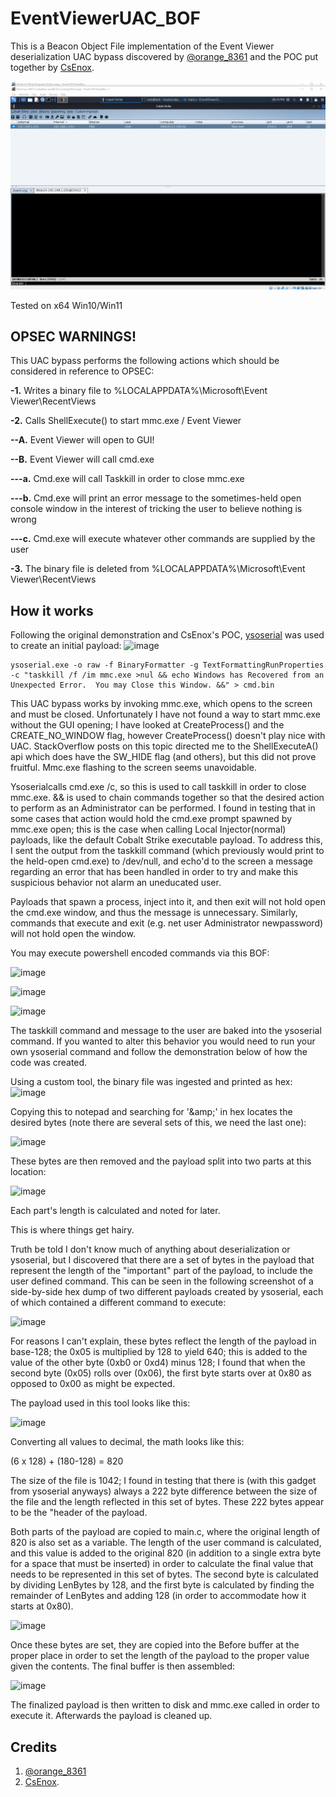 # EventViewerUAC_BOF
This is a Beacon Object File implementation of the Event Viewer deserialization UAC bypass discovered by [@orange_8361](https://twitter.com/orange_8361) and the POC put together by [CsEnox](https://github.com/CsEnox/EventViewer-UACBypass).

![](fiber.gif)

Tested on x64 Win10/Win11

## OPSEC WARNINGS!
This UAC bypass performs the following actions which should be considered in reference to OPSEC:

**-1.** Writes a binary file to %LOCALAPPDATA%\Microsoft\Event Viewer\RecentViews

**-2.** Calls ShellExecute() to start mmc.exe / Event Viewer

  **--A.** Event Viewer will open to GUI!
  
  **--B.** Event Viewer will call cmd.exe
  
   **---a.** Cmd.exe will call Taskkill in order to close mmc.exe
   
   **---b.** Cmd.exe will print an error message to the sometimes-held open console window in the interest of tricking the user to believe nothing is wrong
      
   **---c.** Cmd.exe will execute whatever other commands are supplied by the user
    
**-3.** The binary file is deleted from %LOCALAPPDATA%\Microsoft\Event Viewer\RecentViews



## How it works
Following the original demonstration and CsEnox's POC, [ysoserial](https://github.com/pwntester/ysoserial.net) was used to create an initial payload:
![image](https://user-images.githubusercontent.com/91164728/166180929-ef114367-8689-4ec2-9626-cb8899d847d0.png)

```
ysoserial.exe -o raw -f BinaryFormatter -g TextFormattingRunProperties -c "taskkill /f /im mmc.exe >nul && echo Windows has Recovered from an Unexpected Error.  You may Close this Window. &&" > cmd.bin
```

This UAC bypass works by invoking mmc.exe, which opens to the screen and must be closed. Unfortunately I have not found a way to start mmc.exe without the GUI opening; I have looked at CreateProcess() and the CREATE_NO_WINDOW flag, however CreateProcess() doesn't play nice with UAC.  StackOverflow posts on this topic directed me to the ShellExecuteA() api which does have the SW_HIDE flag (and others), but this did not prove fruitful.  Mmc.exe flashing to the screen seems unavoidable.

Ysoserialcalls cmd.exe /c, so this is used to call taskkill in order to close mmc.exe. && is used to chain commands together so that the desired action to perform as an Administrator can be performed.  I found in testing that in some cases that action would hold the cmd.exe prompt spawned by mmc.exe open; this is the case when calling Local Injector(normal) payloads, like the default Cobalt Strike executable payload.  To address this, I sent the output from the taskkill command (which previously would print to the held-open cmd.exe) to /dev/null, and echo'd to the screen a message regarding an error that has been handled in order to try and make this suspicious behavior not alarm an uneducated user.

Payloads that spawn a process, inject into it, and then exit will not hold open the cmd.exe window, and thus the message is unnecessary.  Similarly, commands that execute and exit (e.g. net user Administrator newpassword) will not hold open the window.

You may execute powershell encoded commands via this BOF:

![image](https://user-images.githubusercontent.com/91164728/166182400-da6cc809-e250-4a11-abca-9d1e8a91be1d.png)

![image](https://user-images.githubusercontent.com/91164728/166182495-8b67f0e6-424a-4617-a163-416be1a60450.png)

![image](https://user-images.githubusercontent.com/91164728/166182518-fefac20d-5eae-428d-a11c-07dbedf0578c.png)

The taskkill command and message to the user are baked into the ysoserial command.  If you wanted to alter this behavior you would need to run your own ysoserial command and follow the demonstration below of how the code was created.

Using a custom tool, the binary file was ingested and printed as hex:
![image](https://user-images.githubusercontent.com/91164728/166178801-ad2882c2-31b3-4510-ab89-19adcac1d82a.png)

Copying this to notepad and searching for '\&amp;' in hex locates the desired bytes (note there are several sets of this, we need the last one):

![image](https://user-images.githubusercontent.com/91164728/166181384-749bc996-42c1-4aba-ad7f-a68bb33d3ea3.png)

These bytes are then removed and the payload split into two parts at this location:

![image](https://user-images.githubusercontent.com/91164728/166178513-da866fc4-88bf-4f9d-b1ca-3d3402c2c99f.png)

Each part's length is calculated and noted for later.

This is where things get hairy.

Truth be told I don't know much of anything about deserialization or ysoserial, but I discovered that there are a set of bytes in the payload that represent the length of the "important" part of the payload, to include the user defined command.  This can be seen in the following screenshot of a side-by-side hex dump of two different payloads created by ysoserial, each of which contained a different command to execute:
  
![image](https://user-images.githubusercontent.com/91164728/166180440-320a1291-aaa9-4a3e-b8b6-17d2b35eda37.png)

For reasons I can't explain, these bytes reflect the length of the payload in base-128; the 0x05 is multiplied by 128 to yield 640; this is added to the value of the other byte (0xb0 or 0xd4) minus 128; I found that when the second byte (0x05) rolls over (0x06), the first byte starts over at 0x80 as opposed to 0x00 as might be expected.

The payload used in this tool looks like this:

![image](https://user-images.githubusercontent.com/91164728/166181476-74141de9-7fa2-4a6e-8e7e-474538d5fd03.png)
  
Converting all values to decimal, the math looks like this:

(6 x 128) + (180-128) = 820
  
The size of the file is 1042; I found in testing that there is (with this gadget from ysoserial anyways) always a 222 byte difference between the size of the file and the length reflected in this set of bytes.  These 222 bytes appear to be the "header of the payload.
  
Both parts of the payload are copied to main.c, where the original length of 820 is also set as a variable.  The length of the user command is calculated, and this value is added to the original 820 (in addition to a single extra byte for a space that must be inserted) in order to calculate the final value that needs to be represented in this set of bytes.  The second byte is calculated by dividing LenBytes by 128, and the first byte is calculated by finding the remainder of LenBytes and adding 128 (in order to accommodate how it starts at 0x80).
  
![image](https://user-images.githubusercontent.com/91164728/166181689-5b12ef76-27ea-4372-a0ef-3ca3f934138f.png)
  
Once these bytes are set, they are copied into the Before buffer at the proper place in order to set the length of the payload to the proper value given the contents.  The final buffer is then assembled:

![image](https://user-images.githubusercontent.com/91164728/166181883-77bd2203-d893-4a09-9aff-7c211fda475b.png)

The finalized payload is then written to disk and mmc.exe called in order to execute it.  Afterwards the payload is cleaned up.
  
## Credits

1. [@orange_8361](https://twitter.com/orange_8361) 
2. [CsEnox](https://github.com/CsEnox/EventViewer-UACBypass).
  
